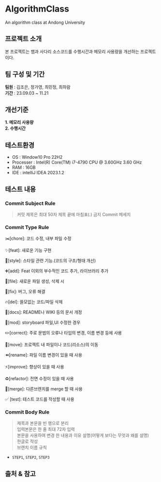 # AlgorithmClass
An algorithm class at Andong University


## 프로젝트 소개
본 프로젝트는 뱀과 사다리 소스코드를 수행시간과 메모리 사용량을 개선하는 프로젝트이다. 

## 팀 구성 및 기간
<b>팀원</b> : 김조은, 정가영, 최민정, 최하람<br>
<b>기간</b> : 23.09.03 ~ 11.21

## 개선기준
<b>1. 메모리 사용량</b><br>
<b>2. 수행시간</b>


## 테스트환경
- OS : Window10 Pro 22H2
- Processer : Intel(R) Core(TM) i7-4790 CPU @ 3.60GHz   3.60 GHz
- RAM : 16GB
- IDE : intelliJ IDEA 2023.1.2

## 테스트 내용



### Commit Subject  Rule

> 커밋 제목은 최대 50자 
제목 끝에 마침표(.) 금지
Commit 메세지
> 

### Commit Type Rule

✂️[chore]: 코드 수정, 내부 파일 수정

✨[feat]: 새로운 기능 구현

🎨[style]: 스타일 관련 기능.(코드의 구조/형태 개선)

➕[add]: Feat 이외의 부수적인 코드 추가, 라이브러리 추가

🔧[file]: 새로운 파일 생성, 삭제 시

🐛[fix]: 버그, 오류 해결

🔥[del]: 쓸모없는 코드/파일 삭제

📝[docs]: README나 WIKI 등의 문서 개정

💄[mod]: storyboard 파일,UI 수정한 경우

✏️[correct]: 주로 문법의 오류나 타입의 변경, 이름 변경 등에 사용

🚚[move]: 프로젝트 내 파일이나 코드(리소스)의 이동

⏪️[rename]: 파일 이름 변경이 있을 때 사용

⚡️[improve]: 향상이 있을 때 사용

♻️[refactor]: 전면 수정이 있을 때 사용

🔀[merge]: 다른브렌치를 merge 할 때 사용

✅ [test]: 테스트 코드를 작성할 때 사용


### **Commit Body Rule**

> 제목과 본문을 빈 행으로 분리<br>
입력본문은 한 줄 최대 72자 입력<br>
본문을 사용하여 변경 한 내용과 이유 설명(어떻게 보다는 무엇과 왜를 설명)<br>
한글로 작성<br>
브랜치 이름 규칙
> 
- `STEP1`, `STEP2`, `STEP3`

## 출처 & 참고

